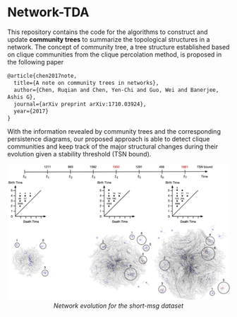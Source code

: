 # Network-TDA

This repository contains the code for the algorithms to construct and update **community trees** to summarize the topological structures in a network. The concept of  community tree, a tree structure established based on clique communities from the clique percolation method, is proposed in the following paper
```
@article{chen2017note,
  title={A note on community trees in networks},
  author={Chen, Ruqian and Chen, Yen-Chi and Guo, Wei and Banerjee, Ashis G},
  journal={arXiv preprint arXiv:1710.03924},
  year={2017}
}
```

With the information revealed by community trees and the corresponding persistence diagrams, our proposed approach is able to detect clique communities and keep track of the major structural changes during their evolution given a stability threshold (TSN bound).

<p align="center">
    <img src="https://github.com/w-guo/Network-TDA/blob/master/images/sms_evolution.png" width="900"> <br />
    <em> Network evolution for the short-msg dataset</em>
</p>
